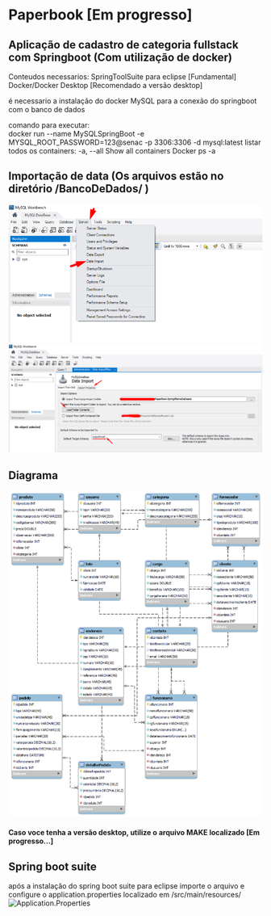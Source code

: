# Paperbook [Em progresso]
## Aplicação de cadastro de categoria fullstack com Springboot (Com utilização de docker)

Conteudos necessarios:
SpringToolSuite para eclipse [Fundamental]
Docker/Docker Desktop [Recomendado a versão desktop]


é necessario a instalação do docker MySQL para a conexão do springboot com o banco de dados

comando para executar: <br>
docker run --name MySQLSpringBoot -e MYSQL_ROOT_PASSWORD=123@senac -p 3306:3306 -d mysql:latest
listar todos os containers:
-a, --all Show all containers
Docker ps -a

## Importação de data (Os arquivos estão no diretório /BancoDeDados/ )
![Importação de data](/imgREADME/DataImport.png)
![Importação de data parte 2:](/imgREADME/DataImport2.png)

## Diagrama
![Diagrama do banco](/imgREADME/DiagramaBanco.png)

#### Caso voce tenha a versão desktop, utilize o arquivo MAKE localizado [Em progresso...]

## Spring boot suite
após a instalação do spring boot suite para eclipse importe o arquivo e configure o application.properties localizado em /src/main/resources/
![Application.Properties](/imgREADME/applicationproperties)
